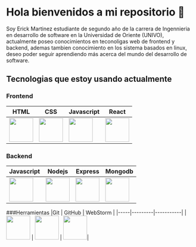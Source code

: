 # Hola bienvenidos a mi repositorio 👋

Soy Erick Martinez estudiante de segundo año de la carrera de Ingennieria en desarrollo de software en la Universidad de Oriente (UNIVO), actualmente poseo conocimientos en teconoligas web de frontend y backend, ademas tambien conocimiento en los sistema basados en linux, deseo poder seguir aprendiendo más acerca del mundo del desarrollo de software.

## Tecnologias que estoy usando actualmente
###  Frontend

|HTML  | CSS  | Javascript  | React  |
|------|------|-------------|--------|
|<picture><img src="https://img.icons8.com/?size=100&id=20909&format=png&color=000000" width=64px></picture>|<picture><img src="https://img.icons8.com/?size=100&id=7gdY5qNXaKC0&format=png&color=000000" width=64px></picture>|<picture><img src="https://img.icons8.com/?size=100&id=108784&format=png&color=000000" width=64px></picture>|<picture><img src="https://img.icons8.com/?size=100&id=NfbyHexzVEDk&format=png&color=000000" width=64px></picture>

### Backend
|Javascript  | Nodejs  | Express  | Mongodb  |
|------------|---------|----------|----------|
|<picture><img src="https://img.icons8.com/?size=100&id=108784&format=png&color=000000" width=64px></picture>|<picture><img src="https://img.icons8.com/?size=100&id=54087&format=png&color=000000" width=64px></picture>|<picture><img src="https://img.icons8.com/?size=100&id=kg46nzoJrmTR&format=png&color=000000" width=64px></picture>|<picture><img src="https://img.icons8.com/?size=100&id=bosfpvRzNOG8&format=png&color=000000" width=64px></picture>|

###Herramientas
|Git  | GitHub  | WebStorm  |
|-----|---------|-----------|
|<picture><img src="https://img.icons8.com/?size=100&id=20906&format=png&color=000000" width=64px></picture> | <picture><img src="https://img.icons8.com/?size=100&id=62856&format=png&color=000000" width=64px></picture> | <picture><img src="https://img.icons8.com/?size=100&id=32sNCVhNAx9Y&format=png&color=000000" width=64px></picture>|

<!--
<picture><img src="" width=64px></picture>

**Th3rick2002/Th3rick2002** is a ✨ _special_ ✨ repository because its `README.md` (this file) appears on your GitHub profile.

Here are some ideas to get you started:

- 🔭 I’m currently working on ...
- 🌱 I’m currently learning ...
- 👯 I’m looking to collaborate on ...
- 🤔 I’m looking for help with ...
- 💬 Ask me about ...
- 📫 How to reach me: ...
- 😄 Pronouns: ...
- ⚡ Fun fact: ...
-->
